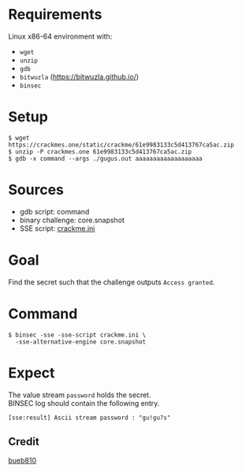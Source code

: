 # Requirements

Linux x86-64 environment with:
- `wget`
- `unzip`
- `gdb`
- `bitwuzla` (https://bitwuzla.github.io/)
- `binsec`

# Setup

```console
$ wget  https://crackmes.one/static/crackme/61e9983133c5d413767ca5ac.zip
$ unzip -P crackmes.one 61e9983133c5d413767ca5ac.zip
$ gdb -x command --args ./gugus.out aaaaaaaaaaaaaaaaaaa
```

# Sources

- gdb script:           command
- binary challenge:     core.snapshot
- SSE script:           [crackme.ini](./crackme.ini)

# Goal

Find the secret such that the challenge outputs `Access granted`.

# Command

```console
$ binsec -sse -sse-script crackme.ini \
  -sse-alternative-engine core.snapshot
```

# Expect

The value stream `password` holds the secret.  
BINSEC log should contain the following entry.

```console
[sse:result] Ascii stream password : "gu!gu?s"
```

## Credit

[bueb810](https://crackmes.one/user/bueb810)
